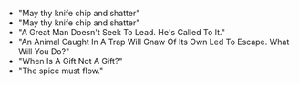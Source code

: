 * "May thy knife chip and shatter"
* "May thy knife chip and shatter"
* "A Great Man Doesn't Seek To Lead. He's Called To It."
* "An Animal Caught In A Trap Will Gnaw Of Its Own Led To Escape. What Will You Do?"
* "When Is A Gift Not A Gift?"
* "The spice must flow."
